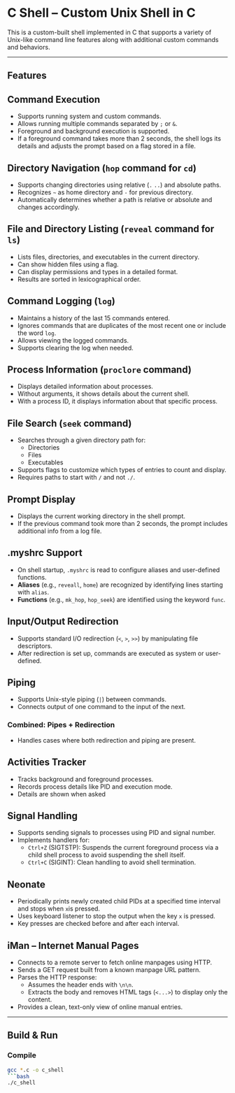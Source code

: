 # C Shell – Custom Unix Shell in C

This is a custom-built shell implemented in C that supports a variety of Unix-like command line features along with additional custom commands and behaviors.

---

## Features

## Command Execution

- Supports running system and custom commands.
- Allows running multiple commands separated by `;` or `&`.
- Foreground and background execution is supported.
- If a foreground command takes more than 2 seconds, the shell logs its details and adjusts the prompt based on a flag stored in a file.


## Directory Navigation (`hop` command for `cd`)

- Supports changing directories using relative (`.` `..`) and absolute paths.
- Recognizes `~` as home directory and `-` for previous directory.
- Automatically determines whether a path is relative or absolute and changes accordingly.


## File and Directory Listing (`reveal` command for `ls`)

- Lists files, directories, and executables in the current directory.
- Can show hidden files using a flag.
- Can display permissions and types in a detailed format.
- Results are sorted in lexicographical order.


## Command Logging (`log`)

- Maintains a history of the last 15 commands entered.
- Ignores commands that are duplicates of the most recent one or include the word `log`.
- Allows viewing the logged commands.
- Supports clearing the log when needed.


## Process Information (`proclore` command)

- Displays detailed information about processes.
- Without arguments, it shows details about the current shell.
- With a process ID, it displays information about that specific process.


## File Search (`seek` command)

- Searches through a given directory path for:
  - Directories
  - Files
  - Executables
- Supports flags to customize which types of entries to count and display.
- Requires paths to start with `/` and not `./`.


## Prompt Display

- Displays the current working directory in the shell prompt.
- If the previous command took more than 2 seconds, the prompt includes additional info from a log file.


## .myshrc Support

- On shell startup, `.myshrc` is read to configure aliases and user-defined functions.
- **Aliases** (e.g., `reveall`, `home`) are recognized by identifying lines starting with `alias`.
- **Functions** (e.g., `mk_hop`, `hop_seek`) are identified using the keyword `func`.


## Input/Output Redirection

- Supports standard I/O redirection (`<`, `>`, `>>`) by manipulating file descriptors.
- After redirection is set up, commands are executed as system or user-defined.


## Piping

- Supports Unix-style piping (`|`) between commands.
- Connects output of one command to the input of the next.

### Combined: Pipes + Redirection

- Handles cases where both redirection and piping are present.


## Activities Tracker

- Tracks background and foreground processes.
- Records process details like PID and execution mode.
- Details are shown when asked


## Signal Handling

- Supports sending signals to processes using PID and signal number.
- Implements handlers for:
  - `Ctrl+Z` (SIGTSTP): Suspends the current foreground process via a child shell process to avoid suspending the shell itself.
  - `Ctrl+C` (SIGINT): Clean handling to avoid shell termination.


## Neonate

- Periodically prints newly created child PIDs at a specified time interval and stops when `x`is pressed.
- Uses keyboard listener to stop the output when the key `x` is pressed.
- Key presses are checked before and after each interval.


## iMan – Internet Manual Pages

- Connects to a remote server to fetch online manpages using HTTP.
- Sends a GET request built from a known manpage URL pattern.
- Parses the HTTP response:
  - Assumes the header ends with `\n\n`.
  - Extracts the body and removes HTML tags (`<...>`) to display only the content.
- Provides a clean, text-only view of online manual entries.

---
##  Build & Run

### Compile
```bash
gcc *.c -o c_shell
```bash
./c_shell
